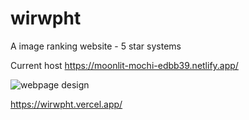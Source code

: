 # wirwpht
A image ranking website - 5 star systems

Current host https://moonlit-mochi-edbb39.netlify.app/


![webpage design](https://user-images.githubusercontent.com/95193376/220222923-fd807ee5-8408-4701-abbc-74c22f177986.png)

https://wirwpht.vercel.app/